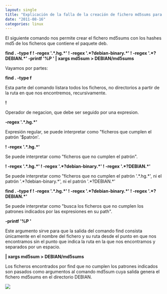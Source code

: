 ```yaml
---
layout: single
title: "Explicación de la falla de la creación de fichero md5sums para paquetes deb"
date: "2011-08-16"
categories: linux
---
```


El siguiente comando nos permite crear el fichero md5sums con los hashes md5 de los ficheros que contiene el paquete deb.  
  
**find . -type f ! -regex '.\*.hg.\*' ! -regex '.\*?debian-binary.\*' ! -regex '.\*?DEBIAN.\*' -printf '%P ' | xargs md5sum > DEBIAN/md5sums**  
  
Vayamos por partes:  
  
**find . -type f**  
  
Esta parte del comando listara todos los ficheros, no directorios a partir de la ruta en que nos encontremos, recursivamente.  
  
**!**  
  
Operador de negacion, que debe ser seguido por una expresion.  
  
**\-regex '.\*.hg.\*'**  
  
Expresión regular, se puede interpretar como "ficheros que cumplen el patrón '$patrón'.  
  
**! -regex '.\*.hg.\*'**  
  
Se puede interpretar como "ficheros que no cumplen el patrón".   
  
**! -regex '.\*.hg.\*' ! -regex '.\*?debian-binary.\*' ! -regex '.\*?DEBIAN.\*'**  
  
Se puede interpretar como "ficheros que no cumplen el patrón '.\*.hg.\*', ni el patrón '.\*?debian-binary.\*', ni el patrón '.\*?DEBIAN.\*'  
  
**find . -type f ! -regex '.\*.hg.\*' ! -regex '.\*?debian-binary.\*' ! -regex '.\*?DEBIAN.\*'**  
  
Se puede interpretar como "busca los ficheros que no cumplen los patrones indicados por las expresiones en su path".  
  
**\-printf '%P '**  
  
Este argumento sirve para que la salida del comando find consista únicamente en el nombre del fichero y su ruta desde el punto en que nos encontramos sin el punto que indica la ruta en la que nos encontramos y separados por un espacio.  
  
**| xargs md5sum > DEBIAN/md5sums**  
  
Los ficheros encontrados por find que no cumplen los patrones indicados son pasados como argumentos al comando md5sum cuya salida genera el fichero md5sums en el directorio DEBIAN.  

![](https://blogger.googleusercontent.com/tracker/3262098284547378612-3964113644876960417?l=tablondesastre.blogspot.com)
